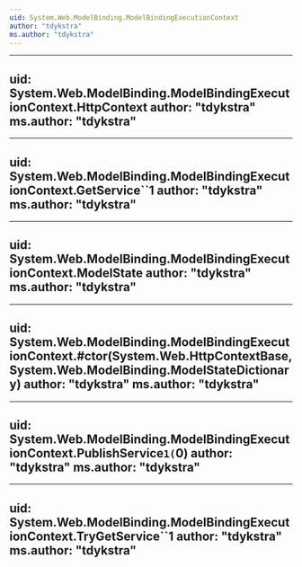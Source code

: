 ```yaml
---
uid: System.Web.ModelBinding.ModelBindingExecutionContext
author: "tdykstra"
ms.author: "tdykstra"
---
```


---
uid: System.Web.ModelBinding.ModelBindingExecutionContext.HttpContext
author: "tdykstra"
ms.author: "tdykstra"
---

---
uid: System.Web.ModelBinding.ModelBindingExecutionContext.GetService``1
author: "tdykstra"
ms.author: "tdykstra"
---

---
uid: System.Web.ModelBinding.ModelBindingExecutionContext.ModelState
author: "tdykstra"
ms.author: "tdykstra"
---

---
uid: System.Web.ModelBinding.ModelBindingExecutionContext.#ctor(System.Web.HttpContextBase,System.Web.ModelBinding.ModelStateDictionary)
author: "tdykstra"
ms.author: "tdykstra"
---

---
uid: System.Web.ModelBinding.ModelBindingExecutionContext.PublishService``1(``0)
author: "tdykstra"
ms.author: "tdykstra"
---

---
uid: System.Web.ModelBinding.ModelBindingExecutionContext.TryGetService``1
author: "tdykstra"
ms.author: "tdykstra"
---
